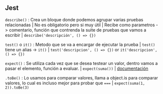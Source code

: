 ## Jest

```describe()``` :
Crea un bloque donde podemos agrupar varias pruebas relacionadas | No es obligatorio pero si muy útil
| Recibe como parametros -> comentario, función que contrenda la suite de pruebas que vamos a escribir | ```describe('descripción', () => {})```

```test()``` o ```it()``` : 
Metodo que se va a encargar de ejecutar la prueba | ```test()``` tiene un alias -> ```it()``` | ```test('descripcion', () => {})``` or ```it('descripcion', () => {})```

```expect()``` :
Se utiliza cada vez que se desea testear un valor, dentro vamos a pasar el elemento, función a evaluar. | ```expect(suma())``` | [documentación](https://jestjs.io/docs/es-ES/expect#expectvalue)

```.toBe()``` :
Lo usamos para comparar valores, llama a object.is para comparar valores, lo cual es incluso mejor para probar que ```===``` | ```expect(suma(1, 2)).toBe(3)```
